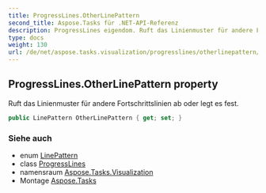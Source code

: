 ```yaml
---
title: ProgressLines.OtherLinePattern
second_title: Aspose.Tasks für .NET-API-Referenz
description: ProgressLines eigendom. Ruft das Linienmuster für andere Fortschrittslinien ab oder legt es fest.
type: docs
weight: 130
url: /de/net/aspose.tasks.visualization/progresslines/otherlinepattern/
---
```

## ProgressLines.OtherLinePattern property

Ruft das Linienmuster für andere Fortschrittslinien ab oder legt es fest.

```csharp
public LinePattern OtherLinePattern { get; set; }
```

### Siehe auch

* enum [LinePattern](../../linepattern/)
* class [ProgressLines](../)
* namensraum [Aspose.Tasks.Visualization](../../progresslines/)
* Montage [Aspose.Tasks](../../../)


